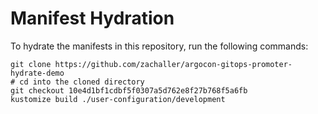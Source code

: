 # Manifest Hydration

To hydrate the manifests in this repository, run the following commands:

```shell
git clone https://github.com/zachaller/argocon-gitops-promoter-hydrate-demo
# cd into the cloned directory
git checkout 10e4d1bf1cdbf5f0307a5d762e8f27b768f5a6fb
kustomize build ./user-configuration/development
```
